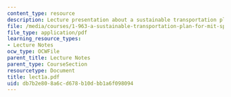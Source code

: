 ```yaml
---
content_type: resource
description: Lecture presentation about a sustainable transportation plan for MIT.
file: /media/courses/1-963-a-sustainable-transportation-plan-for-mit-spring-2007/db7b2e808a6cd678b10dbb1a6f098094_lect1a.pdf
file_type: application/pdf
learning_resource_types:
- Lecture Notes
ocw_type: OCWFile
parent_title: Lecture Notes
parent_type: CourseSection
resourcetype: Document
title: lect1a.pdf
uid: db7b2e80-8a6c-d678-b10d-bb1a6f098094
---
```


